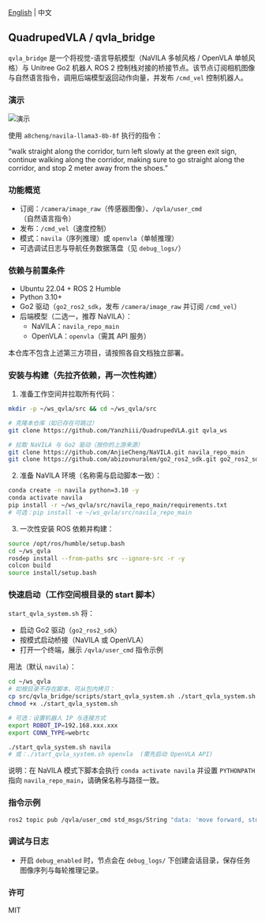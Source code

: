 [English](README.md) | 中文

## QuadrupedVLA / qvla_bridge

`qvla_bridge` 是一个将视觉-语言导航模型（NaVILA 多帧风格 / OpenVLA 单帧风格）与 Unitree Go2 机器人 ROS 2 控制栈对接的桥接节点。该节点订阅相机图像与自然语言指令，调用后端模型返回动作向量，并发布 `/cmd_vel` 控制机器人。

### 演示
![演示](assets/demo.gif)

使用 `a8cheng/navila-llama3-8b-8f` 执行的指令：

“walk straight along the corridor, turn left slowly at the green exit sign, continue walking along the corridor, making sure to go straight along the corridor, and stop 2 meter away from the shoes.”

### 功能概览
- 订阅：`/camera/image_raw`（传感器图像）、`/qvla/user_cmd`（自然语言指令）
- 发布：`/cmd_vel`（速度控制）
- 模式：`navila`（序列推理）或 `openvla`（单帧推理）
- 可选调试日志与导航任务数据落盘（见 `debug_logs/`）

### 依赖与前置条件
- Ubuntu 22.04 + ROS 2 Humble
- Python 3.10+
- Go2 驱动（`go2_ros2_sdk`，发布 `/camera/image_raw` 并订阅 `/cmd_vel`）
- 后端模型（二选一，推荐 NaVILA）：
  - NaVILA：`navila_repo_main`
  - OpenVLA：`openvla`（需其 API 服务）

本仓库不包含上述第三方项目，请按照各自文档独立部署。

### 安装与构建（先拉齐依赖，再一次性构建）
1) 准备工作空间并拉取所有代码：
```bash
mkdir -p ~/ws_qvla/src && cd ~/ws_qvla/src

# 克隆本仓库（如已存在可跳过）
git clone https://github.com/Yanzhiii/QuadrupedVLA.git qvla_ws

# 拉取 NaVILA 与 Go2 驱动（按你的上游来源）
git clone https://github.com/AnjieCheng/NaVILA.git navila_repo_main
git clone https://github.com/abizovnuralem/go2_ros2_sdk.git go2_ros2_sdk
```

2) 准备 NaVILA 环境（名称需与启动脚本一致）：
```bash
conda create -n navila python=3.10 -y
conda activate navila
pip install -r ~/ws_qvla/src/navila_repo_main/requirements.txt
# 可选：pip install -e ~/ws_qvla/src/navila_repo_main
```

3) 一次性安装 ROS 依赖并构建：
```bash
source /opt/ros/humble/setup.bash
cd ~/ws_qvla
rosdep install --from-paths src --ignore-src -r -y
colcon build
source install/setup.bash
```

### 快速启动（工作空间根目录的 start 脚本）
`start_qvla_system.sh` 将：
- 启动 Go2 驱动（`go2_ros2_sdk`）
- 按模式启动桥接（NaVILA 或 OpenVLA）
- 打开一个终端，展示 `/qvla/user_cmd` 指令示例

用法（默认 `navila`）：
```bash
cd ~/ws_qvla
# 如根目录不存在脚本，可从包内拷贝：
cp src/qvla_bridge/scripts/start_qvla_system.sh ./start_qvla_system.sh
chmod +x ./start_qvla_system.sh

# 可选：设置机器人 IP 与连接方式
export ROBOT_IP=192.168.xxx.xxx
export CONN_TYPE=webrtc

./start_qvla_system.sh navila
# 或：./start_qvla_system.sh openvla  (需先启动 OpenVLA API)
```
说明：在 NaVILA 模式下脚本会执行 `conda activate navila` 并设置 `PYTHONPATH` 指向 `navila_repo_main`，请确保名称与路径一致。

### 指令示例
```bash
ros2 topic pub /qvla/user_cmd std_msgs/String "data: 'move forward, stop in front of the wall'" --once
```

### 调试与日志
- 开启 `debug_enabled` 时，节点会在 `debug_logs/` 下创建会话目录，保存任务图像序列与每轮推理记录。

### 许可
MIT



